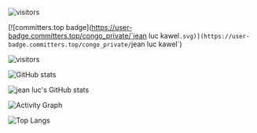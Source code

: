 </p>

![visitors](https://visitor-badge.glitch.me/badge?page_id=BabiMumba.BabiMumba)

[![committers.top badge](https://user-badge.committers.top/congo_private/`jean luc kawel`.svg)](https://user-badge.committers.top/congo_private/`jean luc kawel`)

![visitors](https://visitor-badge.glitch.me/badge?page_id=BabiMumba.BabiMumba)




![GitHub stats](https://github-readme-stats.vercel.app/api?username=jeanluckawel&count_private=true&theme=material-palenight&&include_all_commits=true&hide_border=true)



![jean luc's GitHub stats](https://github-readme-streak-stats.herokuapp.com/?user=jeanluckawel&theme=material-palenight&hide_border=true&count_private=true)


![Activity Graph](https://activity-graph.herokuapp.com/graph?username=jeanluckawel&theme=material-palenight)

![Top Langs](https://github-readme-stats.vercel.app/api/top-langs/?username=jeanluckawel&hide_border=true&layout=compact&count_private=true&theme=material-palenight)
